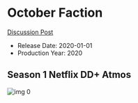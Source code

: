 # October Faction

[Discussion Post](https://www.avsforum.com/threads/bass-eq-for-filtered-movies.2995212/post-59142448)

* Release Date: 2020-01-01
* Production Year: 2020

## Season 1 Netflix DD+ Atmos

![img 0](https://i.imgur.com/ON1ZdqL.jpg)

